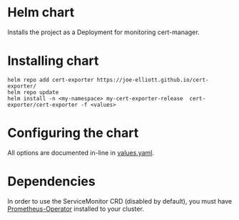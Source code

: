 # Helm chart

Installs the project as a Deployment for monitoring cert-manager.

# Installing chart

```
helm repo add cert-exporter https://joe-elliott.github.io/cert-exporter/
helm repo update
helm install -n <my-namespace> my-cert-exporter-release  cert-exporter/cert-exporter -f <values>
```

# Configuring the chart

All options are documented in-line in [values.yaml](./values.yaml).

# Dependencies

In order to use the ServiceMonitor CRD (disabled by default), you must have [Prometheus-Operator](https://github.com/prometheus-operator/prometheus-operator) installed to your cluster.